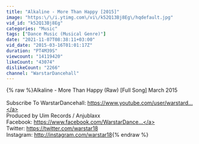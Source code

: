 ```yaml
---
title: "Alkaline - More Than Happy [2015]"
image: "https:\/\/i.ytimg.com\/vi\/k52Q13Bj8Eg\/hqdefault.jpg"
vid_id: "k52Q13Bj8Eg"
categories: "Music"
tags: ["Dance Music (Musical Genre)"]
date: "2021-11-07T08:38:11+03:00"
vid_date: "2015-03-16T01:01:17Z"
duration: "PT4M39S"
viewcount: "14119420"
likeCount: "43074"
dislikeCount: "2266"
channel: "WarstarDancehall"
---
```

{% raw %}Alkaline - More Than Happy (Raw) [Full Song] March 2015 <br /><br />Subscribe To WarstarDancehall: <a rel="nofollow" target="blank" href="https://www.youtube.com/user/warstard...">https://www.youtube.com/user/warstard...</a><br />Produced by Uim Records / Anjublaxx<br />Facebook: <a rel="nofollow" target="blank" href="https://www.facebook.com/WarstarDance...">https://www.facebook.com/WarstarDance...</a><br />Twitter: <a rel="nofollow" target="blank" href="https://twitter.com/warstar18">https://twitter.com/warstar18</a><br />Instagram: <a rel="nofollow" target="blank" href="http://instagram.com/warstar18">http://instagram.com/warstar18</a>{% endraw %}
